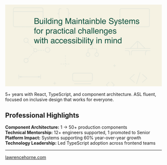 <a href="https://lawrencehorne.com">
  <img
    alt="Building Maintainble Systems for practical challenges with accessibility in mind"
    src="https://raw.githubusercontent.com/foxtrottwist/foxtrottwist/main/assets/github-banner.png"
  />
</a>

5+ years with React, TypeScript, and component architecture. ASL fluent, focused on inclusive design that works for everyone.

## Professional Highlights
**Component Architecture:** 1 → 50+ production components  
**Technical Mentorship:** 12+ engineers supported, 1 promoted to Senior  
**Platform Impact:** Systems supporting 60% year-over-year growth  
**Technology Leadership:** Led TypeScript adoption across frontend teams  

---

[lawrencehorne.com](https://lawrencehorne.com)
